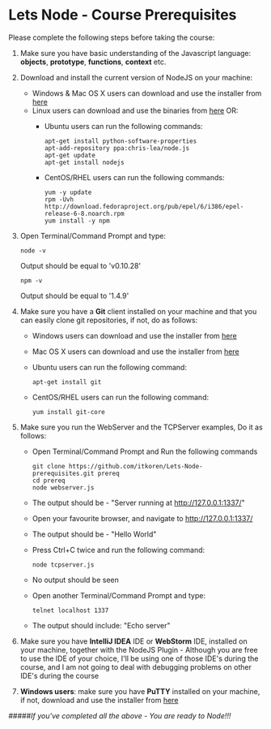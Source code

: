 Lets Node - Course Prerequisites
================================

Please complete the following steps before taking the course:

1. Make sure you have basic understanding of the Javascript language: **objects**, **prototype**, **functions**, **context** etc.

2. Download and install the current version of NodeJS on your machine:
    * Windows & Mac OS X users can download and use the installer from [here](http://nodejs.org/download/ "Download NodeJS")
    * Linux users can download and use the binaries from [here](http://nodejs.org/download/ "Download NodeJS") OR:
        * Ubuntu users can run the following commands:
         
             ```
             apt-get install python-software-properties
             apt-add-repository ppa:chris-lea/node.js
             apt-get update
             apt-get install nodejs
             ```
        * CentOS/RHEL users can run the following commands:         
         
             ```
             yum -y update
             rpm -Uvh http://download.fedoraproject.org/pub/epel/6/i386/epel-release-6-8.noarch.rpm
             yum install -y npm
             ```

3. Open Terminal/Command Prompt and type:
     
     ```
     node -v
     ```
   Output should be equal to 'v0.10.28'
   
     ```
     npm -v
     ```
   Output should be equal to '1.4.9'
   
4. Make sure you have a **Git** client installed on your machine and that you can easily clone git repositories, if not, do as follows:
    * Windows users can download and use the installer from [here](http://msysgit.github.com/ "Download Git")
    * Mac OS X users can download and use the installer from [here](http://sourceforge.net/projects/git-osx-installer/ "Download Git")
    * Ubuntu users can run the following command:
         
         ```
         apt-get install git
         ```
    * CentOS/RHEL users can run the following command:
         
         ```
         yum install git-core
         ```
         
5. Make sure you run the WebServer and the TCPServer examples, Do it as follows:
    * Open Terminal/Command Prompt and Run the following commands
         
         ```
         git clone https://github.com/itkoren/Lets-Node-prerequisites.git prereq
         cd prereq
         node webserver.js
         ```  
    * The output should be - "Server running at http://127.0.0.1:1337/"
    * Open your favourite browser, and navigate to http://127.0.0.1:1337/
    * The output should be - "Hello World"
    * Press Ctrl+C twice and run the following command: 
         
         ```
         node tcpserver.js
         ```
    * No output should be seen
    * Open another Terminal/Command Prompt and type:
        
        ```
        telnet localhost 1337
        ```
    * The output should include: "Echo server"
        
6. Make sure you have **IntelliJ IDEA** IDE or **WebStorm** IDE, installed on your machine, together with the NodeJS Plugin - Although you are free to use the IDE of your choice, I'll be using one of those IDE's during the course, and I am not going to deal with debugging problems on other IDE's during the course

7. **Windows users**: make sure you have **PuTTY** installed on your machine, if not, download and use the installer from [here](http://www.chiark.greenend.org.uk/~sgtatham/putty/download.html "Download PuTTY")



#####*If you've completed all the above - You are ready to Node!!!*
